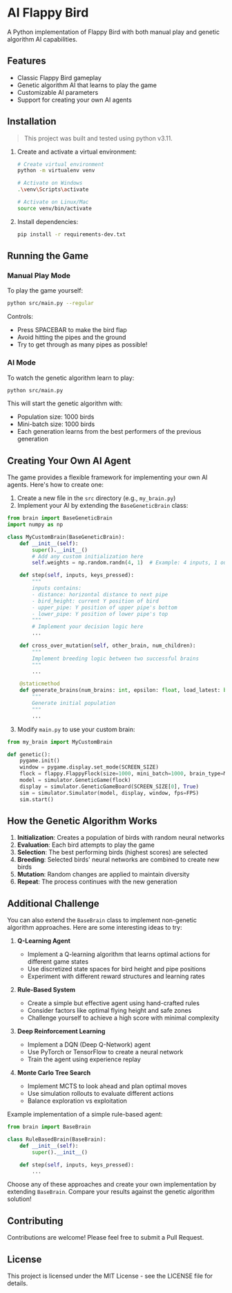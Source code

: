 # AI Flappy Bird
A Python implementation of Flappy Bird with both manual play and genetic algorithm AI capabilities.

## Features
- Classic Flappy Bird gameplay
- Genetic algorithm AI that learns to play the game
- Customizable AI parameters
- Support for creating your own AI agents

## Installation

> This project was built and tested using python v3.11.

1. Create and activate a virtual environment:
   ```bash
   # Create virtual environment
   python -m virtualenv venv

   # Activate on Windows
   .\venv\Scripts\activate

   # Activate on Linux/Mac
   source venv/bin/activate
   ```

2. Install dependencies:
   ```bash
   pip install -r requirements-dev.txt
   ```

## Running the Game

### Manual Play Mode
To play the game yourself:
```bash
python src/main.py --regular
```
Controls:
- Press SPACEBAR to make the bird flap
- Avoid hitting the pipes and the ground
- Try to get through as many pipes as possible!

### AI Mode
To watch the genetic algorithm learn to play:
```bash
python src/main.py
```
This will start the genetic algorithm with:
- Population size: 1000 birds
- Mini-batch size: 1000 birds
- Each generation learns from the best performers of the previous generation

## Creating Your Own AI Agent

The game provides a flexible framework for implementing your own AI agents. Here's how to create one:

1. Create a new file in the `src` directory (e.g., `my_brain.py`)
2. Implement your AI by extending the `BaseGeneticBrain` class:

```python
from brain import BaseGeneticBrain
import numpy as np

class MyCustomBrain(BaseGeneticBrain):
    def __init__(self):
        super().__init__()
        # Add any custom initialization here
        self.weights = np.random.randn(4, 1)  # Example: 4 inputs, 1 output

    def step(self, inputs, keys_pressed):
        """
        inputs contains:
        - distance: horizontal distance to next pipe
        - bird_height: current Y position of bird
        - upper_pipe: Y position of upper pipe's bottom
        - lower_pipe: Y position of lower pipe's top
        """
        # Implement your decision logic here
        ...

    def cross_over_mutation(self, other_brain, num_children):
        """
        Implement breeding logic between two successful brains
        """
        ...

    @staticmethod
    def generate_brains(num_brains: int, epsilon: float, load_latest: bool = False) -> list[MyCustomBrain]:
        """
        Generate initial population
        """
        ...
```

3. Modify `main.py` to use your custom brain:
```python
from my_brain import MyCustomBrain

def genetic():
    pygame.init()
    window = pygame.display.set_mode(SCREEN_SIZE)
    flock = flappy.FlappyFlock(size=1000, mini_batch=1000, brain_type=MyCustomBrain)
    model = simulator.GeneticGame(flock)
    display = simulator.GeneticGameBoard(SCREEN_SIZE[0], True)
    sim = simulator.Simulator(model, display, window, fps=FPS)
    sim.start()
```

## How the Genetic Algorithm Works

1. **Initialization**: Creates a population of birds with random neural networks
2. **Evaluation**: Each bird attempts to play the game
3. **Selection**: The best performing birds (highest scores) are selected
4. **Breeding**: Selected birds' neural networks are combined to create new birds
5. **Mutation**: Random changes are applied to maintain diversity
6. **Repeat**: The process continues with the new generation

## Additional Challenge

You can also extend the `BaseBrain` class to implement non-genetic algorithm approaches. Here are some interesting ideas to try:

1. **Q-Learning Agent**
   - Implement a Q-learning algorithm that learns optimal actions for different game states
   - Use discretized state spaces for bird height and pipe positions
   - Experiment with different reward structures and learning rates

2. **Rule-Based System**
   - Create a simple but effective agent using hand-crafted rules
   - Consider factors like optimal flying height and safe zones
   - Challenge yourself to achieve a high score with minimal complexity

3. **Deep Reinforcement Learning**
   - Implement a DQN (Deep Q-Network) agent
   - Use PyTorch or TensorFlow to create a neural network
   - Train the agent using experience replay

4. **Monte Carlo Tree Search**
   - Implement MCTS to look ahead and plan optimal moves
   - Use simulation rollouts to evaluate different actions
   - Balance exploration vs exploitation

Example implementation of a simple rule-based agent:

```python
from brain import BaseBrain

class RuleBasedBrain(BaseBrain):
    def __init__(self):
        super().__init__()

    def step(self, inputs, keys_pressed):
        ...
```

Choose any of these approaches and create your own implementation by extending `BaseBrain`. Compare your results against the genetic algorithm solution!

## Contributing

Contributions are welcome! Please feel free to submit a Pull Request.

## License

This project is licensed under the MIT License - see the LICENSE file for details.


